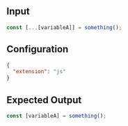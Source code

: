 
## Input
```javascript input
const [...[variableA]] = something();
```

## Configuration
```json configuration
{
  "extension": "js"
}
```

## Expected Output
```javascript expected output
const [variableA] = something();
```
